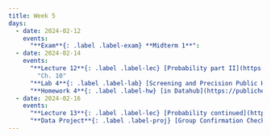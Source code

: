 ```yaml
---
title: Week 5
days:
  - date: 2024-02-12
    events:
      "**Exam**{: .label .label-exam} **Midterm 1**":
  - date: 2024-02-14
    events:
      "**Lecture 12**{: .label .label-lec} [Probability part II](https://ph142-ucb.github.io/sp24/src/lec/l12-more-probability.pdf) ([recording](https://bcourses.berkeley.edu/courses/1532521/pages/lecture-12-2))":
        "Ch. 10"
      "**Lab 4**{: .label .label-lab} [Screening and Precision Public Health](https://publichealth.datahub.berkeley.edu/hub/user-redirect/git-pull?repo=https%3A%2F%2Fgithub.com%2Fph142-ucb%2Fph142-sp24&urlpath=rstudio%2F&branch=main) (Due Feb 20th)":
      "**Homework 4**{: .label .label-hw} [in Datahub](https://publichealth.datahub.berkeley.edu/hub/user-redirect/git-pull?repo=https%3A%2F%2Fgithub.com%2Fph142-ucb%2Fph142-sp24&urlpath=rstudio%2F&branch=main) [(Solutions)](https://ph142-ucb.github.io/sp24/src/hw-sol/hw04-sol.pdf)":
  - date: 2024-02-16
    events:
      "**Lecture 13**{: .label .label-lec} [Probability continued](https://ph142-ucb.github.io/sp24/src/lec/l13-even-more-probability.pdf)([Recording](https://bcourses.berkeley.edu/courses/1532521/pages/lecture-13)) ":
      "**Data Project**{: .label .label-proj} [Group Confirmation Checklist, on Gradescope](https://ph142-ucb.github.io/sp24/data-proj/)(Due 11:59 PM PST)":
---
```

